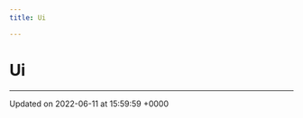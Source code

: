 ```yaml
---
title: Ui

---
```


# Ui








-------------------------------

Updated on 2022-06-11 at 15:59:59 +0000